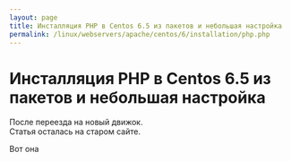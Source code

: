 ```yaml
---
layout: page
title: Инсталляция PHP в Centos 6.5 из пакетов и небольшая настройка
permalink: /linux/webservers/apache/centos/6/installation/php.php
---
```



# Инсталляция PHP в Centos 6.5 из пакетов и небольшая настройка


После переезда на новый движок.  
Статья осталась на старом сайте.

Вот она <a href="http://prev.sysadm.ru/linux/webservers/apache/centos/6/installation/php.php"></a>
